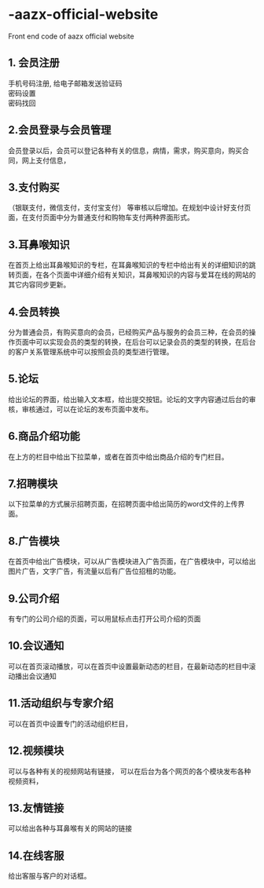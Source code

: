# -aazx-official-website
Front end code of  aazx official website
## 1. 会员注册<br>
  手机号码注册, 给电子邮箱发送验证码<br>
  密码设置<br>
  密码找回<br>
## 2.会员登录与会员管理<br>
  会员登录以后，会员可以登记各种有关的信息，病情，需求，购买意向，购买合同，网上支付信息，<br>
## 3.支付购买<br>
（银联支付，微信支付，支付宝支付） 等审核以后增加。在规划中设计好支付页面，在支付页面中分为普通支付和购物车支付两种界面形式。<br>
## 3.耳鼻喉知识<br>
在首页上给出耳鼻喉知识的专栏，在耳鼻喉知识的专栏中给出有关的详细知识的跳转页面，在各个页面中详细介绍有关知识，耳鼻喉知识的内容与爱耳在线的网站的其它内容同步更新。<br>
## 4.会员转换 <br>
分为普通会员，有购买意向的会员，已经购买产品与服务的会员三种，在会员的操作页面中可以实现会员的类型的转换，在后台可以记录会员的类型的转换，在后台的客户关系管理系统中可以按照会员的类型进行管理。<br>
## 5.论坛<br>
给出论坛的界面，给出输入文本框，给出提交按钮。论坛的文字内容通过后台的审核，审核通过，可以在论坛的发布页面中发布。<br>
## 6.商品介绍功能<br>
在上方的栏目中给出下拉菜单，或者在首页中给出商品介绍的专门栏目。<br>
## 7.招聘模块 <br>
以下拉菜单的方式展示招聘页面，在招聘页面中给出简历的word文件的上传界面。<br>
## 8.广告模块 <br> 
在首页中给出广告模块，可以从广告模块进入广告页面，在广告模块中，可以给出图片广告，文字广告，有流量以后有广告位招租的功能。<br>
## 9.公司介绍 <br> 
有专门的公司介绍的页面，可以用鼠标点击打开公司介绍的页面<br>
## 10.会议通知<br>  
可以在首页滚动播放，可以在首页中设置最新动态的栏目，在最新动态的栏目中滚动播出会议通知<br>
## 11.活动组织与专家介绍<br> 
可以在首页中设置专门的活动组织栏目，<br>
## 12.视频模块 <br> 
可以与各种有关的视频网站有链接， 可以在后台为各个网页的各个模块发布各种视频资料，  <br> 
## 13.友情链接 <br> 
可以给出各种与耳鼻喉有关的网站的链接<br>
## 14.在线客服 <br> 
给出客服与客户的对话框。   <br>
